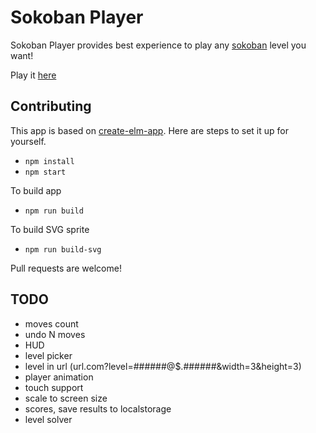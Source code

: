 # Sokoban Player

Sokoban Player provides best experience to play any [sokoban](https://en.wikipedia.org/wiki/Sokoban) level you want!

Play it [here](https://sokoban-player.netlify.com/)

## Contributing

This app is based on [create-elm-app](https://github.com/halfzebra/create-elm-app).
Here are steps to set it up for yourself.

- `npm install`
- `npm start`

To build app

- `npm run build`

To build SVG sprite

- `npm run build-svg`

Pull requests are welcome!

## TODO

- moves count
- undo N moves
- HUD
- level picker
- level in url (url.com?level=######@$.######&width=3&height=3)
- player animation
- touch support
- scale to screen size
- scores, save results to localstorage
- level solver
